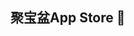 ## 聚宝盆App Store 👋

<!--
聚宝盆AppStore是iOS 下免费的软件商城，使用聚宝盆客户端可以下载App Store 里面收费的 app。无需签名，永久有效。

Here are some ideas to get you started:

- 🔭 I’m currently working on ...
- 🌱 I’m currently learning ...
- 👯 I’m looking to collaborate on ...
- 🤔 I’m looking for help with ...
- 💬 Ask me about ...
- 📫 How to reach me: ...
- 😄 Pronouns: ...
- ⚡ Fun fact: ...
-->
